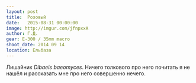 ```yaml
---
layout: post
title:  Розовый
date:   2015-08-31 00:00:00
image: http://imgur.com/jfnpxxA
author: Г.Д.
gear: E-300 / 35mm macro
shoot_date: 2014 09 14
location: Ельбаза
---
```


Лишайник _Dibaeis baeomyces_. Ничего толкового про него почитать я не нашёл и рассказать мне про него совершенно нечего.
